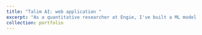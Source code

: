 ```yaml
---
title: "Talim AI: web application "
excerpt: "As a quantitative researcher at Engie, I've built a ML model forecasting the feasible sets of Power Net Exportations in Europe satisfying the European Power Grid constraints. <br/><img src='/images/solutions_space.gif'>"
collection: portfolio
---
```


